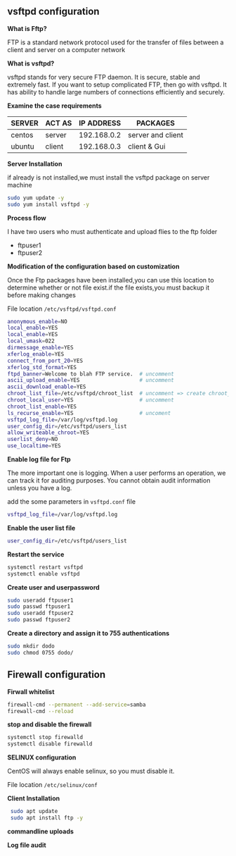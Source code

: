 ## vsftpd configuration

 **What is Fftp?**

FTP is a standard network protocol used for the transfer of files between a client and server on a computer network

**What is vsftpd?**

vsftpd stands for very secure FTP daemon. It is secure, stable and extremely fast. If you want to setup complicated FTP, then go with vsftpd. It has ability to handle large numbers of connections efficiently and securely.

**Examine the case requirements**

|     SERVER      | 	   ACT AS  |	   IP ADDRESS   |   PACKAGES    |
|-----------------|-------------|------------------|----------------|
|    centos       |	server      |	192.168.0.2      |   server and client |
|    ubuntu       |	client      | 192.168.0.3      |   client & Gui |

**Server Installation**

if already is not installed,we must install the vsftpd package on server machine

```bash
sudo yum update -y
sudo yum install vsftpd -y
```

**Process flow** 
 
I have two users who must authenticate and upload flies to the ftp folder

* ftpuser1
* ftpuser2
 
**Modification of the configuration based on customization**

Once the Ftp packages have been installed,you can use this location to determine whether or not file exist.if the file exists,you must backup it before    making changes
  
 File location `/etc/vsftpd/vsftpd.conf`
 
 ```bash
 anonymous_enable=NO
 local_enable=YES
 local_enable=YES
 local_umask=022
 dirmessage_enable=YES
 xferlog_enable=YES 
 connect_from_port_20=YES
 xferlog_std_format=YES
 ftpd_banner=Welcome to blah FTP service.  # uncomment
 ascii_upload_enable=YES                   # uncomment
 ascii_download_enable=YES
 chroot_list_file=/etc/vsftpd/chroot_list  # uncomment => create chroot_list file in /etc/vsftpd/chroot_list add your users
 chroot_local_user=YES                     # uncomment
 chroot_list_enable=YES
 ls_recurse_enable=YES                     # uncoment
 vsftpd_log_file=/var/log/vsftpd.log
 user_config_dir=/etc/vsftpd/users_list
 allow_writeable_chroot=YES
 userlist_deny=NO
 use_localtime=YES
 
  ```
  
 **Enable log file for Ftp**
 
The more important one is logging. When a user performs an operation, we can track it for auditing purposes. You cannot obtain audit information unless  you have a log.

add the some parameters in `vsftpd.conf` file

```bash
vsftpd_log_file=/var/log/vsftpd.log
```

**Enable the user list file**

```bash
user_config_dir=/etc/vsftpd/users_list
```

**Restart the service**
 
 ```bash
 systemctl restart vsftpd
 systemctl enable vsftpd 
 ```
 
 **Create user and userpassword**
 
 ```bash
 sudo useradd ftpuser1
 sudo passwd ftpuser1
 sudo useradd ftpuser2
 sudo passwd ftpuser2
 ```
 
 **Create a directory and assign it to 755 authentications**
 
 ```bash
 sudo mkdir dodo
 sudo chmod 0755 dodo/
 ```
 
 ## **Firewall configuration**
 
 **Firwall whitelist**
 
 ```bash
 firewall-cmd --permanent --add-service=samba
 firewall-cmd --reload
```
**stop and disable the firewall**

```bash  
systemctl stop firewalld
systemctl disable firewalld
 ```
   
 **SELINUX configuration**
   
 CentOS will always enable selinux, so you must disable it.

 File location `/etc/selinux/conf`
     
 **Client Installation**
 
```bash
 sudo apt update
 sudo apt install ftp -y
```

**commandline uploads**


**Log file audit**

